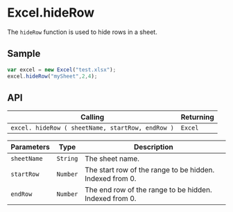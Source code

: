 # Excel.hideRow

The `hideRow` function is used to hide rows in a sheet.

## Sample

```javascript
var excel = new Excel("test.xlsx");
excel.hideRow("mySheet",2,4);
```

## API

| Calling | Returning |
|---|---|
| `excel. hideRow ( sheetName, startRow, endRow )` | `Excel` |

| Parameters | Type | Description |
|---|---|---|
| `sheetName` | `String` | The sheet name. |
| `startRow` | `Number` | The start row of the range to be hidden. Indexed from 0. |
| `endRow` | `Number` | The end row of the range to be hidden. Indexed from 0. |
